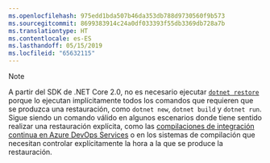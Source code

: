 ```yaml
---
ms.openlocfilehash: 975edd1bda507b46da353db788d9730560f9b573
ms.sourcegitcommit: 8699383914c24a0df033393f55db3369db728a7b
ms.translationtype: HT
ms.contentlocale: es-ES
ms.lasthandoff: 05/15/2019
ms.locfileid: "65632115"
---
```

> [!NOTE]
> A partir del SDK de .NET Core 2.0, no es necesario ejecutar [`dotnet restore`](~/docs/core/tools/dotnet-restore.md) porque lo ejecutan implícitamente todos los comandos que requieren que se produzca una restauración, como `dotnet new`, `dotnet build` y `dotnet run`.
> Sigue siendo un comando válido en algunos escenarios donde tiene sentido realizar una restauración explícita, como las [compilaciones de integración continua en Azure DevOps Services](https://docs.microsoft.com/azure/devops/build-release/apps/aspnet/build-aspnet-core) o en los sistemas de compilación que necesitan controlar explícitamente la hora a la que se produce la restauración.

